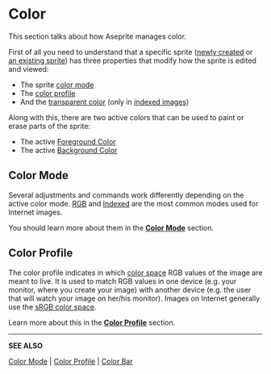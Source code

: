 # Color

This section talks about how Aseprite manages color.

First of all you need to understand that a specific sprite
([newly created](new-sprite.md) or [an existing sprite](open.md))
has three properties that modify how the sprite is edited and viewed:

* The sprite [color mode](color-mode.md)
* The [color profile](color-profile.md)
* And the [transparent color](transparent-color.md)
  (only in [indexed images](color-mode.md#indexed))

Along with this, there are two active colors that can be used to paint
or erase parts of the sprite:

* The active [Foreground Color](color-bar.md#foreground-color)
* The active [Background Color](color-bar.md#background-color)

## Color Mode

Several adjustments and commands work differently depending on the
active color
mode. [RGB](https://en.wikipedia.org/wiki/RGB_color_model) and
[Indexed](https://en.wikipedia.org/wiki/Indexed_color) are the most
common modes used for Internet images.

You should learn more about them in the **[Color Mode](color-mode.md)**
section.

## Color Profile

The color profile indicates in which [color space](https://en.wikipedia.org/wiki/Color_space) RGB values of the image
are meant to live. It is used to match RGB values
in one device (e.g. your monitor, where you create your image) with another
device (e.g. the user that will watch your image on her/his monitor).
Images on Internet generally use the [sRGB color space](https://en.wikipedia.org/wiki/SRGB).

Learn more about this in the **[Color Profile](color-profile.md)** section.

---

**SEE ALSO**

[Color Mode](color-mode.md) |
[Color Profile](color-profile.md) |
[Color Bar](color-bar.md)
